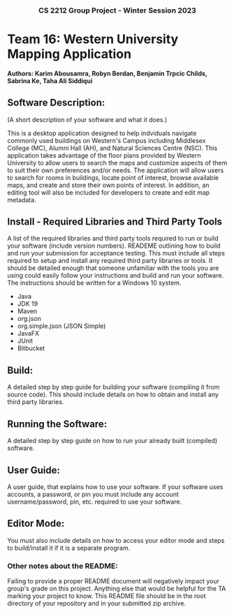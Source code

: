 ### <div align="center"> CS 2212 Group Project - Winter Session 2023 </div>
# **Team 16:** Western University Mapping Application
 **Authors: Karim Abousamra, Robyn Berdan, Benjamin Trpcic Childs, Sabrina Ke, Taha Ali Siddiqui**
 ## **Software Description:**  
 (A short description of your software and what it does.)
 
 This is a desktop application designed to help indviduals navigate commonly used buildings on Western's Campus including Middlesex College (MC), Alumni Hall (AH), and Natural Sciences Centre (NSC). This application takes advantage of the floor plans provided by Western University to allow users to search the maps and customize aspects of them to suit their own preferences and/or needs. The application will allow users to search for rooms in buildings, locate point of interest, browse available maps, and create and store their own points of interest. In addition, an editing tool will also be included for developers to create and edit map metadata.

 ## **Install - Required Libraries and Third Party Tools**
 A list of the required libraries and third party tools required to run or build your software (include version numbers). READEME outlining how to build and run your submission for acceptance testing. This must include all steps required to setup and install any required third party libraries or tools. It should be detailed enough that someone unfamiliar with the tools you are using could easily follow your instructions and build and run your software. The instructions should be written for a Windows 10 system.

- Java
- JDK 19
- Maven
- org.json
- org.simple.json (JSON Simple)
- JavaFX
- JUnit
- Bitbucket

 ## **Build:**
 A detailed step by step guide for building your software (compiling it from source code). This should include details on how to obtain and install any third party libraries.

 ## **Running the Software:**
 A detailed step by step guide on how to run your already built (compiled) software.

 ## **User Guide:**
 A user guide, that explains how to use your software.
 If your software uses accounts, a password, or pin you must include any account username/password, pin, etc. required to use your software.
 
 ## **Editor Mode:**
 You must also include details on how to access your editor mode and steps to build/install it if it is a separate program.

### Other notes about the README:
 Failing to provide a proper README document will negatively impact your group's grade on this project.
 Anything else that would be helpful for the TA marking your project to know.
 This README file should be in the root directory of your repository and in your submitted zip archive.

